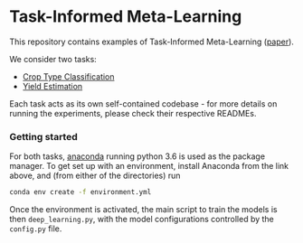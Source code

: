 # Task-Informed Meta-Learning

This repository contains examples of Task-Informed Meta-Learning ([paper](https://arxiv.org/abs/2202.02124)).

We consider two tasks:

- [Crop Type Classification](crop_classification)
- [Yield Estimation](yield)

Each task acts as its own self-contained codebase - for more details on running the experiments, please check their respective READMEs.

### Getting started

For both tasks, [anaconda](https://www.anaconda.com/download/#macos) running python 3.6 is used as the package manager. To get set up with an environment, install Anaconda from the link above, and (from either of the directories) run

```bash
conda env create -f environment.yml
```
Once the environment is activated, the main script to train the models is then `deep_learning.py`, with the model configurations controlled by the `config.py` file.
